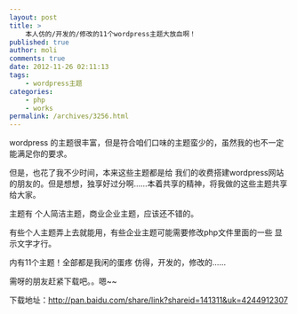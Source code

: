 ```yaml
---
layout: post
title: >
    本人仿的/开发的/修改的11个wordpress主题大放血啊！
published: true
author: moli
comments: true
date: 2012-11-26 02:11:13
tags:
    - wordpress主题
categories:
    - php
    - works
permalink: /archives/3256.html
---
```

[][1]

wordpress 的主题很丰富，但是符合咱们口味的主题蛮少的，虽然我的也不一定能满足你的要求。

但是，也花了我不少时间，本来这些主题都是给 我们的收费搭建wordpress网站的朋友的。但是想想，独享好过分啊……本着共享的精神，将我做的这些主题共享给大家。

主题有 个人简洁主题，商业企业主题，应该还不错的。

有些个人主题弄上去就能用，有些企业主题可能需要修改php文件里面的一些 显示文字才行。

内有11个主题！全部都是我闲的蛋疼 仿得，开发的，修改的……

需呀的朋友赶紧下载吧。。嗯~~

下载地址：http://pan.baidu.com/share/link?shareid=141311&uk=4244912307

 [1]: http://huoxr.com/wp-content/uploads/2012/11/wordpress-themes.jpg